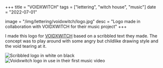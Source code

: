 +++
title = "VOIDXWITCH"
tags = ["lettering", "witch house", "music"]
date = "2022-07-01"

image = "/img/lettering/voidxwitch/logo.jpg"
desc = "Logo made in collaboration with VOIDXWITCH for their music project"
+++

I made this logo for [VOIDXWITCH](https://voidxwitch.com/) based on a scribbled text they made. The concept was to play around with some angry but childlike drawing style and the void tearing at it.

![Scribbled logo in white on black](/img/lettering/voidxwitch/logo.jpg "Scribbled logo in white on black")
![Voidxwitch logo in use in their first music video](/img/lettering/voidxwitch/logo-video.jpg "Voidxwitch logo in use in their first music video")
